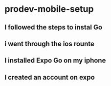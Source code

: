# prodev-mobile-setup
## I followed the steps to instal Go
## i went through the ios rounte
## I installed Expo Go on my iphone
## I created an account on expo